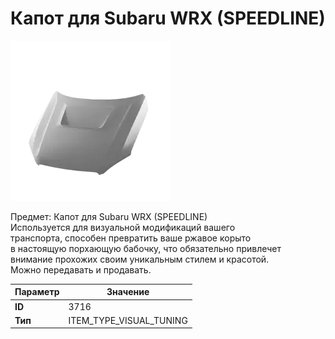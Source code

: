 # Капот для Subaru WRX (SPEEDLINE)

![Item Image](../img/3716.webp?raw=true)

Предмет: Капот для Subaru WRX (SPEEDLINE)<br>Используется для визуальной модификаций вашего<br>транспорта, способен превратить ваше ржавое корыто<br>в настоящую порхающую бабочку, что обязательно привлечет<br>внимание прохожих своим уникальным стилем и красотой.<br>Можно передавать и продавать.


| Параметр | Значение |
|----------|----------|
| **ID** | 3716 |
| **Тип** | ITEM_TYPE_VISUAL_TUNING |

